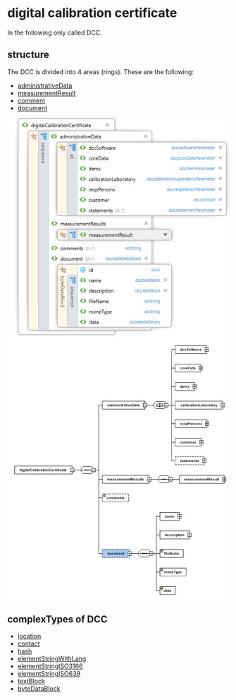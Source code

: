 # digital calibration certificate
In the following only called DCC.


## structure
The DCC is divided into 4 areas (rings). These are the following:

- [administrativeData](administrativeData/README.md)
- [measurementResult](measurementResult/README.md)
- [comment](comment.md)
- [document](document.md)


![The structure of the DCC](../images/dcc-structure.png) ![The structure of the DCC as UML](../images/dcc-structure-uml.png)



## complexTypes of DCC
- [location](complexTypes/location.md)
- [contact](complexTypes/contact.md)
- [hash](complexTypes/hash.md)
- [elementStringWithLang](complexTypes/elementStringWithLang.md)
- [elementStringISO3166](complexTypes/elementStringISO3166.md)
- [elementStringISO639](complexTypes/elementStringISO639.md)
- [textBlock](complexTypes/textBlock.md)
- [byteDataBlock](complexTypes/byteDataBlock.md)
